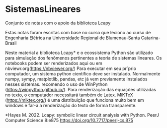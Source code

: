 # SistemasLineares
Conjunto de notas com o apoio da biblioteca Lcapy

Estas notas foram escritas com base no curso que leciono ao curso de Engenharia Elétrica  na Universidade Regional de Blumenau-Santa Catarina-Brasil

Neste material a biblioteca Lcapy* e o ecossistema Python são utilizado para simulação dos fenômenos pertinentes a teoria de sistemas lineares. 
Os notebooks podem ser renderizados aqui ou em nbviewr.org(https://nbviewer.org/)
Para executar em seu pr´prio computador, um sistema python científico deve ser instalado. Normalmente numpy, sympy, matplotlib, pandas, etc já vem previamente instalados nesses sistemas. recomendo o uso de WinPython (https://winpython.github.io/). Para renderização das equações utilizadas no texto, o computador necessitará também de Latex. MiKTeX  (https://miktex.org/) é uma distribuição que funciona muito bem em windows e far-a a renderização do texto de forma transparente.

*Hayes M. 2022. Lcapy: symbolic linear circuit analysis with Python. PeerJ Computer Science 8:e875 https://doi.org/10.7717/peerj-cs.875
